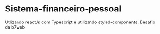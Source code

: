 # Sistema-financeiro-pessoal
Utlizando reactJs com Typescript e utilizando styled-components. Desafio da b7web
